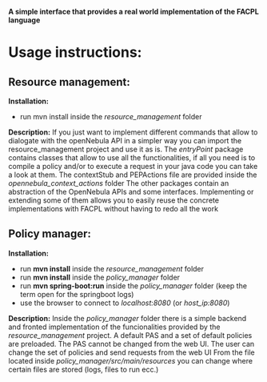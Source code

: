 **A simple interface that provides a real world implementation of the FACPL language**

# Usage instructions:

## Resource management:
**Installation:**
- run mvn install inside the *resource_management* folder

**Description:**
If you just want to implement different commands that allow to dialogate with the openNebula API in a simpler way you can import the resource_management project and use it as is.
The *entryPoint* package contains classes that allow to use all the functionalities, if all you need is to compile a policy and/or to execute a request in your java code you can take a look at them.
The contextStub and PEPActions file are provided inside the *opennebula_context_actions* folder
The other packages contain an abstraction of the OpenNebula APIs and some interfaces.
Implementing or extending some of them allows you to easily reuse the concrete implementations with FACPL without having to redo all the work

## Policy manager:
**Installation:**
- run **mvn install** inside the *resource_management* folder
- run **mvn install** inside the *policy_manager* folder
- run **mvn spring-boot:run** inside the *policy_manager* folder (keep the term open for the springboot logs)
- use the browser to connect to *localhost:8080* (or *host_ip:8080*)

**Description:**
Inside the *policy_manager* folder there is a simple backend and fronted implementation of the funcionalities provided by the *resource_management* project.
A default PAS and a set of default policies are preloaded.
The PAS cannot be changed from the web UI.
The user can change the set of policies and send requests from the web UI
From the file located inside *policy_manager/src/main/resources* you can change where certain files are stored (logs, files to run ecc.)
